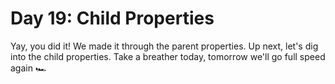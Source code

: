 # Day 19: Child Properties

Yay, you did it! We made it through the parent properties. Up next, let's dig into the child properties. Take a breather today, tomorrow we'll go full speed again 🏎
